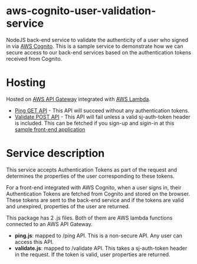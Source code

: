 # aws-cognito-user-validation-service
NodeJS back-end service to validate the authenticity of a user who signed in via [AWS Cognito](https://aws.amazon.com/cognito/). This is a sample service to demonstrate how we can secure access to our back-end services based on the authentication tokens received from Cognito.

# Hosting
Hosted on [AWS API Gateway](https://aws.amazon.com/api-gateway/) integrated with [AWS Lambda](https://aws.amazon.com/lambda/).
* [Ping GET API](https://api.sarthakj178.com/apiPing) - This API will succeed without any authentication tokens.
* [Validate POST API](https://api.sarthakj178.com/validate) - This API will fail unless a valid sj-auth-token header is included. This can be fetched if you sign-up and sigin-in at this [sample front-end application](https://sarthakj178.com/aws-cognito-authn/f1/dashboard)

# Service description
This service accepts Authentication Tokens as part of the request and determines the properties of the user corresponding to these tokens. 

For a front-end integrated with AWS Cognito, when a user signs in, their Authentication Tokens are fetched from Cognito and stored on the browser. These tokens are sent to the back-end service and if the tokens are valid and unexpired, properties of the user are returned.

This package has 2 .js files. Both of them are AWS lambda functions connected to an AWS API Gateway.
* **ping.js**: mapped to /ping API. This is a non-secure API. Any user can access this API.
* **validate.js**: mapped to /validate API. This takes a sj-auth-token header in the request. If the token is valid, user properties are returned. 
